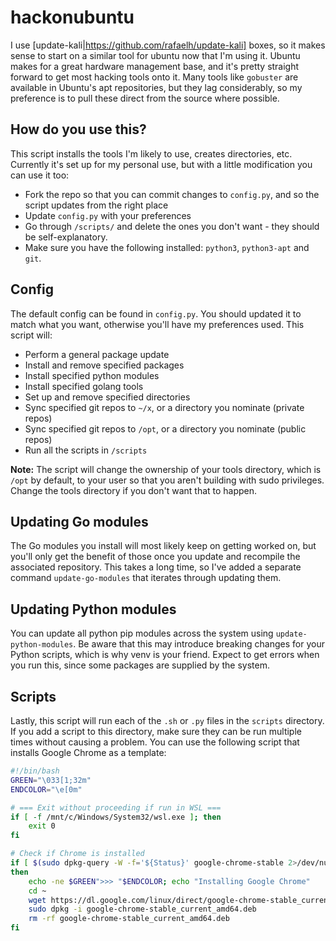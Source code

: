 # hackonubuntu
I use [update-kali|https://github.com/rafaelh/update-kali] boxes, so it makes sense to start on a similar tool for ubuntu now that I'm using it. Ubuntu makes for a great hardware management base, and it's pretty straight forward to get most hacking tools onto it. Many tools like `gobuster` are available in Ubuntu's apt repositories, but they lag considerably, so my preference is to pull these direct from the source where possible.

## How do you use this?
This script installs the tools I'm likely to use, creates directories, etc. Currently it's set up for my personal use, but with a little modification you can use it too:

* Fork the repo so that you can commit changes to `config.py`, and so the script updates from the right place
* Update `config.py` with your preferences
* Go through `/scripts/` and delete the ones you don't want - they should be self-explanatory.
* Make sure you have the following installed: `python3`, `python3-apt` and `git`.

## Config
The default config can be found in `config.py`. You should updated it to match what you want, otherwise you'll have my preferences used. This script will:

* Perform a general package update
* Install and remove specified packages
* Install specified python modules
* Install specified golang tools
* Set up and remove specified directories
* Sync specified git repos to `~/x`, or a directory you nominate (private repos)
* Sync specified git repos to `/opt`, or a directory you nominate (public repos)
* Run all the scripts in `/scripts`

**Note:** The script will change the ownership of your tools directory, which is `/opt` by default, to your user so that you aren't building with sudo privileges. Change the tools directory if you don't want that to happen.

## Updating Go modules
The Go modules you install will most likely keep on getting worked on, but you'll only get the benefit of those once you update and recompile the associated repository. This takes a long time, so I've added a separate command `update-go-modules` that iterates through updating them.

## Updating Python modules
You can update all python pip modules across the system using `update-python-modules`. Be aware that this may introduce breaking changes for your Python scripts, which is why venv is your friend. Expect to get errors when you run this, since some packages are supplied by the system.

## Scripts
Lastly, this script will run each of the `.sh` or `.py` files in the `scripts` directory. If you add a script to this directory, make sure they can be run multiple times without causing a problem. You can use the following script that installs Google Chrome as a template:

``` sh
#!/bin/bash
GREEN="\033[1;32m"
ENDCOLOR="\e[0m"

# === Exit without proceeding if run in WSL ===
if [ -f /mnt/c/Windows/System32/wsl.exe ]; then
    exit 0
fi

# Check if Chrome is installed
if [ $(sudo dpkg-query -W -f='${Status}' google-chrome-stable 2>/dev/null | grep -c "ok installed") -eq 0 ]
then
    echo -ne $GREEN">>> "$ENDCOLOR; echo "Installing Google Chrome"
    cd ~
    wget https://dl.google.com/linux/direct/google-chrome-stable_current_amd64.deb
    sudo dpkg -i google-chrome-stable_current_amd64.deb
    rm -rf google-chrome-stable_current_amd64.deb
fi
```
